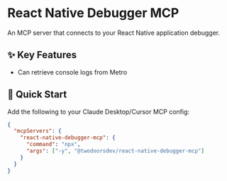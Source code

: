 # React Native Debugger MCP

An MCP server that connects to your React Native application debugger.

## ✨ Key Features

- Can retrieve console logs from Metro

## 🚀 Quick Start

Add the following to your Claude Desktop/Cursor MCP config:

```json
{
  "mcpServers": {
    "react-native-debugger-mcp": {
      "command": "npx",
      "args": ["-y", "@twodoorsdev/react-native-debugger-mcp"]
    }
  }
}
```
